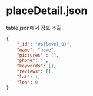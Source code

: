 # placeDetail.json

table.json에서 정보 추출
```json
{
    "_id": "#${level_0}",
    "name": "name",
    "pictures" : [],
    "phone": "",
    "keywords": [],
    "reviews": [],
    "lat": 1,
    "lon": 0
}
```